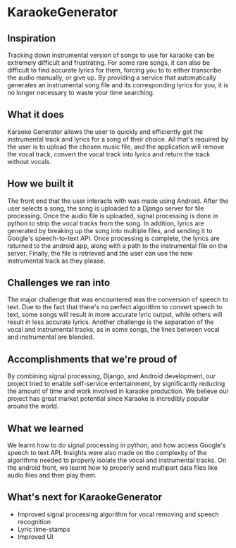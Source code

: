 # KaraokeGenerator

## Inspiration
Tracking down instrumental version of songs to use for karaoke can be extremely difficult and frustrating. For some rare songs, it can also be difficult to find accurate lyrics for them, forcing you to to either transcribe the audio manually, or give up. By providing a service that automatically generates an instrumental song file and its corresponding lyrics for you, it is no longer necessary to waste your time searching.
 
## What it does
Karaoke Generator allows the user to quickly and efficiently get the instrumental track and lyrics for a song of their choice. All that's required by the user is to upload the chosen music file, and the application will remove the vocal track, convert the vocal track into lyrics and return the track without vocals.

## How we built it
The front end that the user interacts with was made using Android. After the user selects a song, the song is uploaded to a Django server for file processing. Once the audio file is uploaded, signal processing is done in python to strip the vocal tracks from the song. In addition, lyrics are generated by breaking up the song into multiple files, and sending it to Google's speech-to-text API. Once processing is complete, the lyrics are returned to the android app, along with a path to the instrumental file on the server. Finally, the file is retrieved and the user can use the new instrumental track as they please.

## Challenges we ran into
The major challenge that was encountered was the conversion of speech to text. Due to the fact that there's no perfect algorithm to convert speech to text, some songs will result in more accurate lyric output, while others will result in less accurate lyrics. Another challenge is the separation of the vocal and instrumental tracks, as in some songs, the lines between vocal and instrumental are blended.

## Accomplishments that we're proud of
By combining signal processing, Django, and Android development, our project tried to enable self-service entertainment, by significantly reducing the amount of time and work involved in karaoke production. We believe our project has great market potential since Karaoke is incredibly popular around the world.

## What we learned
We learnt how to do signal processing in python, and how access Google's speech to text API. Insights were also made on the complexity of the algorithms needed to properly isolate the vocal and instrumental tracks. On the android front, we learnt how to properly send multipart data files like audio files and then play them.

## What's next for KaraokeGenerator
- Improved signal processing algorithm for vocal removing and speech recognition 
- Lyric time-stamps
- Improved UI
